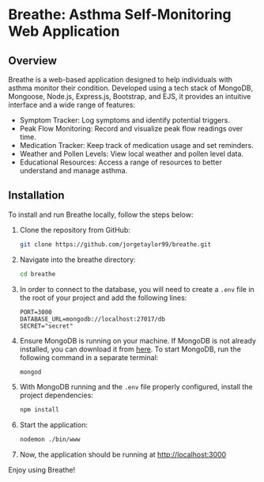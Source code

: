 # Breathe: Asthma Self-Monitoring Web Application

## Overview

Breathe is a web-based application designed to help individuals with asthma monitor their condition. Developed using a tech stack of MongoDB, Mongoose, Node.js, Express.js, Bootstrap, and EJS, it provides an intuitive interface and a wide range of features:

- Symptom Tracker: Log symptoms and identify potential triggers.
- Peak Flow Monitoring: Record and visualize peak flow readings over time.
- Medication Tracker: Keep track of medication usage and set reminders.
- Weather and Pollen Levels: View local weather and pollen level data.
- Educational Resources: Access a range of resources to better understand and manage asthma.

## Installation

To install and run Breathe locally, follow the steps below:

1. Clone the repository from GitHub:

    ```bash
    git clone https://github.com/jorgetaylor99/breathe.git
    ```

2. Navigate into the breathe directory:

    ```bash
    cd breathe
    ```

3. In order to connect to the database, you will need to create a `.env` file in the root of your project and add the following lines:

    ```
    PORT=3000
    DATABASE_URL=mongodb://localhost:27017/db
    SECRET="secret"
    ```

4. Ensure MongoDB is running on your machine. If MongoDB is not already installed, you can download it from [here](https://www.mongodb.com/try/download/community). To start MongoDB, run the following command in a separate terminal:

    ```bash
    mongod
    ```

5. With MongoDB running and the `.env` file properly configured, install the project dependencies:

    ```bash
    npm install
    ```

6. Start the application:

    ```bash
    nodemon ./bin/www
    ```

7. Now, the application should be running at [http://localhost:3000](http://localhost:3000)

Enjoy using Breathe!
